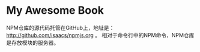 # My Awesome Book

NPM仓库的源代码托管在GitHub上，地址是：http://github.com/isaacs/npmjs.org 。 相对于命令行中的NPM命令，NPM仓库是存放模块的服务器。

